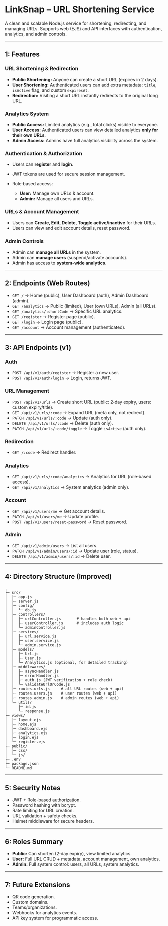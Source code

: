 # LinkSnap – URL Shortening Service

A clean and scalable Node.js service for shortening, redirecting, and managing URLs. Supports web (EJS) and API interfaces with authentication, analytics, and admin controls.

---

## 1: Features

### URL Shortening & Redirection

- **Public Shortening:** Anyone can create a short URL (expires in 2 days).
- **User Shortening:** Authenticated users can add extra metadata: `title`, `isActive` flag, and custom `expiresAt`.
- **Redirection:** Visiting a short URL instantly redirects to the original long URL.

### Analytics System

- **Public Access:** Limited analytics (e.g., total clicks) visible to everyone.
- **User Access:** Authenticated users can view detailed analytics **only for their own URLs**.
- **Admin Access:** Admins have full analytics visibility across the system.

### Authentication & Authorization

- Users can **register** and **login**.
- JWT tokens are used for secure session management.
- Role‑based access:

  - **User:** Manage own URLs & account.
  - **Admin:** Manage all users and URLs.

### URLs & Account Management

- Users can **Create, Edit, Delete, Toggle active/inactive** for their URLs.
- Users can view and edit account details, reset password.

### Admin Controls

- Admin can **manage all URLs** in the system.
- Admin can **manage users** (suspend/activate accounts).
- Admin has access to **system-wide analytics**.

---

## 2: Endpoints (Web Routes)

- `GET /` → Home (public), User Dashboard (auth), Admin Dashboard (admin).
- `GET /analytics` → Public (limited), User (own URLs), Admin (all URLs).
- `GET /analytics/:shortCode` → Specific URL analytics.
- `GET /register` → Register page (public).
- `GET /login` → Login page (public).
- `GET /account` → Account management (authenticated).

---

## 3: API Endpoints (v1)

### Auth

- `POST /api/v1/auth/register` → Register a new user.
- `POST /api/v1/auth/login` → Login, returns JWT.

### URL Management

- `POST /api/v1/urls` → Create short URL (public: 2‑day expiry, users: custom expiry/title).
- `GET /api/v1/urls/:code` → Expand URL (meta only, not redirect).
- `PATCH /api/v1/urls/:code` → Update (auth only).
- `DELETE /api/v1/urls/:code` → Delete (auth only).
- `PATCH /api/v1/urls/:code/toggle` → Toggle `isActive` (auth only).

### Redirection

- `GET /:code` → Redirect handler.

### Analytics

- `GET /api/v1/urls/:code/analytics` → Analytics for URL (role‑based access).
- `GET /api/v1/analytics` → System analytics (admin only).

### Account

- `GET /api/v1/users/me` → Get account details.
- `PATCH /api/v1/users/me` → Update profile.
- `POST /api/v1/users/reset-password` → Reset password.

### Admin

- `GET /api/v1/admin/users` → List all users.
- `PATCH /api/v1/admin/users/:id` → Update user (role, status).
- `DELETE /api/v1/admin/users/:id` → Delete user.

---

## 4: Directory Structure (Improved)

```
.
├─ src/
│  ├─ app.js
│  ├─ server.js
│  ├─ config/
│  │  └─ db.js
│  ├─ controllers/
│  │  ├─ urlController.js       # handles both web + api
│  │  ├─ userController.js      # includes auth logic
│  │  └─ adminController.js
│  ├─ services/
│  │  ├─ url.service.js
│  │  ├─ user.service.js
│  │  └─ admin.service.js
│  ├─ models/
│  │  ├─ Url.js
│  │  ├─ User.js
│  │  └─ Analytics.js (optional, for detailed tracking)
│  ├─ middlewares/
│  │  ├─ asyncHandler.js
│  │  ├─ errorHandler.js
│  │  ├─ auth.js (JWT verification + role check)
│  │  └─ validateUrlOrCode.js
│  ├─ routes.urls.js     # all URL routes (web + api)
│  ├─ routes.users.js    # user routes (web + api)
│  ├─ routes.admin.js    # admin routes (web + api)
│  └─ utils/
│     ├─ id.js
│     └─ response.js
├─ views/
│  ├─ layout.ejs
│  ├─ home.ejs
│  ├─ dashboard.ejs
│  ├─ analytics.ejs
│  ├─ login.ejs
│  └─ register.ejs
├─ public/
│  ├─ css/
│  └─ js/
├─ .env
├─ package.json
└─ README.md
```

---

## 5: Security Notes

- JWT + Role-based authorization.
- Password hashing with bcrypt.
- Rate limiting for URL creation.
- URL validation + safety checks.
- Helmet middleware for secure headers.

---

## 6: Roles Summary

- **Public:** Can shorten (2‑day expiry), view limited analytics.
- **User:** Full URL CRUD + metadata, account management, own analytics.
- **Admin:** Full system control: users, all URLs, system analytics.

---

## 7: Future Extensions

- QR code generation.
- Custom domains.
- Teams/organizations.
- Webhooks for analytics events.
- API key system for programmatic access.
